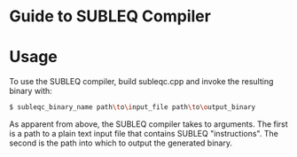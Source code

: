 Guide to SUBLEQ Compiler
========================

# Usage

To use the SUBLEQ compiler, build subleqc.cpp and invoke the resulting binary
with:

```bash
$ subleqc_binary_name path\to\input_file path\to\output_binary
```

As apparent from above, the SUBLEQ compiler takes to arguments. The first is a
path to a plain text input file that contains SUBLEQ "instructions". The second
is the path into which to output the generated binary.
